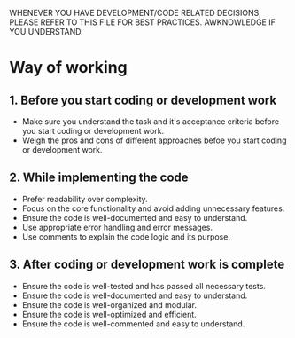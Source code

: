 WHENEVER YOU HAVE DEVELOPMENT/CODE RELATED DECISIONS, PLEASE REFER TO THIS FILE FOR BEST PRACTICES. AWKNOWLEDGE IF YOU UNDERSTAND.  

# Way of working

## 1. Before you start coding or development work
- Make sure you understand the task and it's acceptance criteria  before you start coding or development work.
- Weigh the pros and cons of different approaches befoe you start coding or development work.

## 2. While implementing the code
- Prefer readability over complexity.
- Focus on the core functionality and avoid adding unnecessary features.
- Ensure the code is well-documented and easy to understand.
- Use appropriate error handling and error messages.
- Use comments to explain the code logic and its purpose.

## 3. After coding or development work is complete
- Ensure the code is well-tested and has passed all necessary tests.
- Ensure the code is well-documented and easy to understand.
- Ensure the code is well-organized and modular.
- Ensure the code is well-optimized and efficient.
- Ensure the code is well-commented and easy to understand.